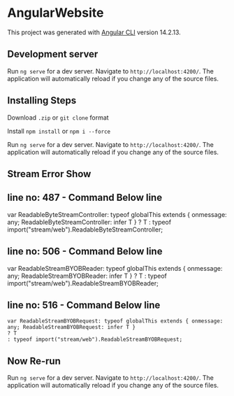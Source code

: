 # AngularWebsite

This project was generated with [Angular CLI](https://github.com/angular/angular-cli) version 14.2.13.

## Development server

Run `ng serve` for a dev server. Navigate to `http://localhost:4200/`. The application will automatically reload if you change any of the source files.

## Installing Steps

Download `.zip` or `git clone` format

Install `npm install` or `npm i --force`

Run `ng serve` for a dev server. Navigate to `http://localhost:4200/`. The application will automatically reload if you change any of the source files.

## Stream Error Show

## line no: 487 - Command Below line

var ReadableByteStreamController: typeof globalThis extends
    { onmessage: any; ReadableByteStreamController: infer T } ? T
    : typeof import("stream/web").ReadableByteStreamController;

## line no: 506 - Command Below line

var ReadableStreamBYOBReader: typeof globalThis extends { onmessage: any; ReadableStreamBYOBReader: infer T }
    ? T
    : typeof import("stream/web").ReadableStreamBYOBReader;

## line no: 516 - Command Below line

    var ReadableStreamBYOBRequest: typeof globalThis extends { onmessage: any; ReadableStreamBYOBRequest: infer T }
    ? T
    : typeof import("stream/web").ReadableStreamBYOBRequest;


## Now Re-run

Run `ng serve` for a dev server. Navigate to `http://localhost:4200/`. The application will automatically reload if you change any of the source files.
